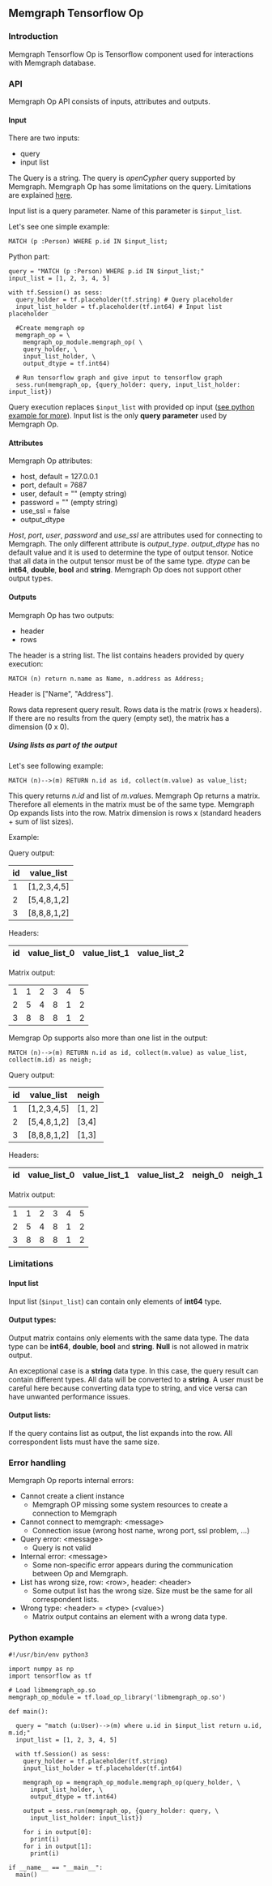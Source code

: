 ## Memgraph Tensorflow Op

### Introduction
Memgraph Tensorflow Op is Tensorflow component used for interactions with Memgraph database.

### API
Memgraph Op API consists of inputs, attributes and outputs.

#### Input
There are two  inputs:
* query
* input list

The Query is a string. The query is *openCypher* query supported by Memgraph. Memgraph Op has some limitations on the query. Limitations are explained [here](#limitations).

Input list is a query parameter. Name of this parameter is ```$input_list```. 

Let's see one simple example:

```openCypher
MATCH (p :Person) WHERE p.id IN $input_list;
```

Python part:

```python3
query = "MATCH (p :Person) WHERE p.id IN $input_list;"
input_list = [1, 2, 3, 4, 5]

with tf.Session() as sess:
  query_holder = tf.placeholder(tf.string) # Query placeholder
  input_list_holder = tf.placeholder(tf.int64) # Input list placeholder

  #Create memgraph op
  memgraph_op = \
    memgraph_op_module.memgraph_op( \
    query_holder, \
    input_list_holder, \
    output_dtype = tf.int64)
      
  # Run tensorflow graph and give input to tensorflow graph
  sess.run(memgraph_op, {query_holder: query, input_list_holder: input_list})
```

Query execution replaces ```$input_list``` with provided op input ([see python example for more](#python-example)). Input list is the only **query parameter** used by Memgraph Op.

#### Attributes

Memgraph Op attributes:
* host, default = 127.0.0.1
* port, default = 7687
* user, default = "" (empty string)
* password = "" (empty string)
* use_ssl = false
* output_dtype

*Host*, *port*, *user*, *password* and *use_ssl* are attributes used 
for connecting to Memgraph. The only different attribute is *output_type*. 
*output_dtype* has no default value and 
it is used to determine the type of output tensor. 
Notice that all data in the output tensor must be of the same type.
*dtype* can be **int64**, **double**, **bool** and **string**. 
Memgraph Op does not support other output types.

#### Outputs

Memgraph Op has two outputs:
* header
* rows

The header is a string list. The list contains headers provided by query execution:

```openCypher
MATCH (n) return n.name as Name, n.address as Address;
```

Header is ["Name", "Address"].

Rows data represent query result. Rows data is the matrix (rows x headers). If there are no results from the query (empty set), the matrix has a dimension (0 x 0).

##### Using lists as part of the output

Let's see following example:

```openCypher
MATCH (n)-->(m) RETURN n.id as id, collect(m.value) as value_list;
```

This query returns *n.id* and list of *m.values*. Memgraph Op returns a matrix. Therefore all elements in the matrix must be of the same type. Memgraph Op expands lists into the row. Matrix dimension is rows x (standard headers + sum of list sizes).

Example:

Query output:

|id |value_list|
|---|---       |
|1  |[1,2,3,4,5]|
|2  |[5,4,8,1,2]|
|3  |[8,8,8,1,2]|

Headers: 

|id|value_list_0|value_list_1|value_list_2|
|---|---|---|---|

Matrix output:

|||||||
|---|---|---|---|---|---|
|1|1|2|3|4|5|
|2|5|4|8|1|2|
|3|8|8|8|1|2|

Memgrap Op supports also more than one list in the output:

```openCypher
MATCH (n)-->(m) RETURN n.id as id, collect(m.value) as value_list, collect(m.id) as neigh;
```

Query output:

|id |value_list|neigh|
|---|---       |---|
|1  |[1,2,3,4,5]|[1, 2]|
|2  |[5,4,8,1,2]|[3,4]| 
|3  |[8,8,8,1,2]|[1,3]|

Headers: 

|id|value_list_0|value_list_1|value_list_2|neigh_0|neigh_1|
|---|---|---|---|---|---|

Matrix output:

|||||||
|---|---|---|---|---|---|
|1|1|2|3|4|5|1|2|
|2|5|4|8|1|2|3|4|
|3|8|8|8|1|2|1|3|

### Limitations

#### Input list
Input list (```$input_list```) can contain only elements of **int64** type.

#### Output types:
Output matrix contains only elements with the same data type. The data type can be **int64**, **double**, **bool** and **string**.
**Null** is not allowed in matrix output.

An exceptional case is  a **string** data type. In this case, the query result can contain different types. All data will be converted to a **string**.
A user must be careful here because converting data type to string, and vice versa can have unwanted performance issues.

#### Output lists:
If the query contains list as output, the list expands into the row. All correspondent lists must have the same size.

### Error handling

Memgraph Op reports internal errors:

* Cannot create a client instance
  * Memgraph OP missing some system resources to create a connection to Memgraph
* Cannot connect to memgraph: \<message\>
  * Connection issue (wrong host name, wrong port, ssl problem, ...)
* Query error: \<message\>
  * Query is not valid
* Internal error: \<message\>
  * Some non-specific error appears during the communication between Op and Memgraph.
* List has wrong size, row: \<row\>, header: \<header\>
  * Some output list has the wrong size. Size must be the same for all correspondent lists.
* Wrong type: \<header\> = \<type\> (\<value\>)
  * Matrix output contains an element with a wrong data type.

### Python example

```python3
#!/usr/bin/env python3

import numpy as np
import tensorflow as tf

# Load libmemgraph_op.so
memgraph_op_module = tf.load_op_library('libmemgraph_op.so')

def main():

  query = "match (u:User)-->(m) where u.id in $input_list return u.id, m.id;"
  input_list = [1, 2, 3, 4, 5]

  with tf.Session() as sess:
    query_holder = tf.placeholder(tf.string)
    input_list_holder = tf.placeholder(tf.int64)
    
    memgraph_op = memgraph_op_module.memgraph_op(query_holder, \
      input_list_holder, \
      output_dtype = tf.int64)
    
    output = sess.run(memgraph_op, {query_holder: query, \
      input_list_holder: input_list})
    
    for i in output[0]:
      print(i)
    for i in output[1]:
      print(i)

if __name__ == "__main__":
  main()
```